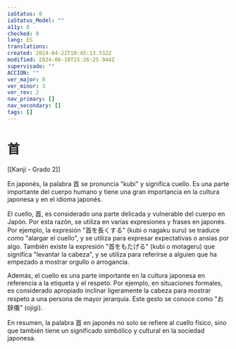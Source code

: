 ```yaml
---
iaStatus: 0
iaStatus_Model: ""
a11y: 0
checked: 0
lang: ES
translations: 
created: 2024-04-22T10:45:13.532Z
modified: 2024-06-10T15:26:25.944Z
supervisado: ""
ACCION: ""
ver_major: 0
ver_minor: 3
ver_rev: 2
nav_primary: []
nav_secondary: []
tags: []
---
```

# 首

[[Kanji - Grado 2]]

En japonés, la palabra 首 se pronuncia "kubi" y significa cuello. Es una parte importante del cuerpo humano y tiene una gran importancia en la cultura japonesa y en el idioma japonés.

El cuello, 首, es considerado una parte delicada y vulnerable del cuerpo en Japón. Por esta razón, se utiliza en varias expresiones y frases en japonés. Por ejemplo, la expresión "首を長くする" (kubi o nagaku suru) se traduce como "alargar el cuello", y se utiliza para expresar expectativas o ansias por algo. También existe la expresión "首をもたげる" (kubi o motageru) que significa "levantar la cabeza", y se utiliza para referirse a alguien que ha empezado a mostrar orgullo o arrogancia.

Además, el cuello es una parte importante en la cultura japonesa en referencia a la etiqueta y el respeto. Por ejemplo, en situaciones formales, es considerado apropiado inclinar ligeramente la cabeza para mostrar respeto a una persona de mayor jerarquía. Este gesto se conoce como "お辞儀" (ojigi).

En resumen, la palabra 首 en japonés no solo se refiere al cuello físico, sino que también tiene un significado simbólico y cultural en la sociedad japonesa.
